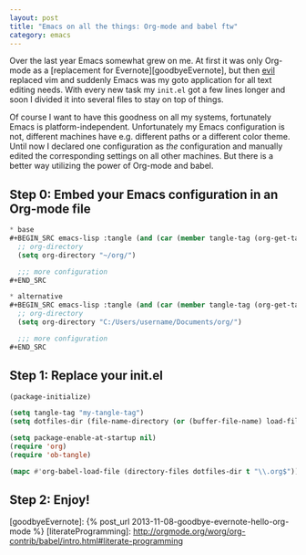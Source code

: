 ```yaml
---
layout: post
title: "Emacs on all the things: Org-mode and babel ftw"
category: emacs
---
```


Over the last year Emacs somewhat grew on me. At first it was only Org-mode as a [replacement for Evernote][goodbyeEvernote], but then [evil][evil] replaced vim and suddenly Emacs was my goto application for all text editing needs. With every new task my `init.el` got a few lines longer and soon I divided it into several files to stay on top of things.

Of course I want to have this goodness on all my systems, fortunately Emacs is platform-independent. Unfortunately my Emacs configuration is not, different machines have e.g. different paths or a different color theme. Until now I declared one configuration as *the* configuration and manually edited the corresponding settings on all other machines. But there is a better way utilizing the power of Org-mode and babel.

<!--more-->

## Step 0: Embed your Emacs configuration in an Org-mode file
~~~~lisp
* base																		:my-tangle-tag:
#+BEGIN_SRC emacs-lisp :tangle (and (car (member tangle-tag (org-get-tags-at (point)))) "yes")
  ;; org-directory
  (setq org-directory "~/org/")

  ;;; more configuration
#+END_SRC

* alternative	       														:my-other-tag:
#+BEGIN_SRC emacs-lisp :tangle (and (car (member tangle-tag (org-get-tags-at (point)))) "yes")
  ;; org-directory
  (setq org-directory "C:/Users/username/Documents/org/")

  ;;; more configuration
#+END_SRC
~~~~

## Step 1: Replace your init.el
~~~~lisp
(package-initialize)

(setq tangle-tag "my-tangle-tag")
(setq dotfiles-dir (file-name-directory (or (buffer-file-name) load-file-name)))

(setq package-enable-at-startup nil)
(require 'org)
(require 'ob-tangle)

(mapc #'org-babel-load-file (directory-files dotfiles-dir t "\\.org$"))
~~~~

## Step 2: Enjoy!

[evil]: https://gitorious.org/evil/pages/Home
[goodbyeEvernote]: {% post_url 2013-11-08-goodbye-evernote-hello-org-mode %} 
[literateProgramming]: http://orgmode.org/worg/org-contrib/babel/intro.html#literate-programming
